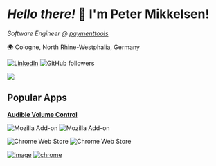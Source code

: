 # *Hello there!* 👋 I'm Peter Mikkelsen!
*Software Engineer @ [paymenttools](https://www.paymenttools.com/en)*

🌍 Cologne, North Rhine-Westphalia, Germany

[![LinkedIn](https://img.shields.io/badge/linkedin-%230077B5.svg?style=flat-square&logo=linkedin&logoColor=white)](https://www.linkedin.com/in/peter-mikkelsen-9a3b60208/)
![GitHub followers](https://img.shields.io/github/followers/peterphmikkelsen?label=Follow&style=social)







<img src="https://github-profile-summary-cards.vercel.app/api/cards/profile-details?username=peterphmikkelsen&theme=github_dark"></img>

## Popular Apps
[**Audible Volume Control**](https://github.com/peterphmikkelsen/audible-volume-control/tree/main)

![Mozilla Add-on](https://img.shields.io/amo/users/audible-volume-control?color=purple&label=firefox%20users)
![Mozilla Add-on](https://img.shields.io/amo/stars/audible-volume-control?color=purple&label=firefox%20rating)

![Chrome Web Store](https://img.shields.io/chrome-web-store/users/djbhnpbemmoeenglcdojbkmpdmlcgeoi?color=blue&label=chrome%20users)
![Chrome Web Store](https://img.shields.io/chrome-web-store/stars/djbhnpbemmoeenglcdojbkmpdmlcgeoi?color=blue&label=chrome%20rating)

[![image](https://user-images.githubusercontent.com/31919921/155532905-cc5389f1-d7be-42fb-afc8-caa2f355feeb.png)](https://addons.mozilla.org/en-US/firefox/addon/audible-volume-control/)
[![chrome](https://user-images.githubusercontent.com/31919921/169718682-953bb1b8-a6c7-4663-8402-91e352a9286b.png)](https://chrome.google.com/webstore/detail/audible-audio-control/djbhnpbemmoeenglcdojbkmpdmlcgeoi)
